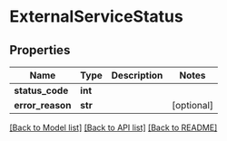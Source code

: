 # ExternalServiceStatus

## Properties
Name | Type | Description | Notes
------------ | ------------- | ------------- | -------------
**status_code** | **int** |  | 
**error_reason** | **str** |  | [optional] 

[[Back to Model list]](../README.md#documentation-for-models) [[Back to API list]](../README.md#documentation-for-api-endpoints) [[Back to README]](../README.md)


